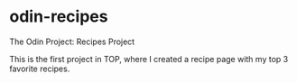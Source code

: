 # odin-recipes
The Odin Project: Recipes Project

This is the first project in TOP, where I created a recipe page with my top 3 favorite recipes.
